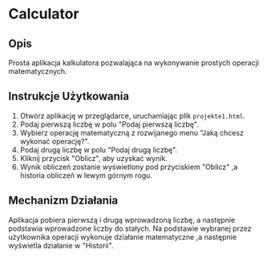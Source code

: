 # Calculator
## Opis
Prosta aplikacja kalkulatora pozwalająca na wykonywanie prostych operacji matematycznych.
## Instrukcje Użytkowania
1. Otwórz aplikację w przeglądarce, uruchamiając plik `projekte1.html`.
2. Podaj pierwszą liczbę w polu "Podaj pierwszą liczbę".
3. Wybierz operację matematyczną z rozwijanego menu "Jaką chcesz wykonać operację?".
4. Podaj drugą liczbę w polu "Podaj drugą liczbę".
5. Kliknij przycisk "Oblicz", aby uzyskać wynik.
6. Wynik obliczeń zostanie wyświetlony pod przyciskiem "Oblicz" ,a historia obliczeń w lewym górnym rogu.
## Mechanizm Działania
Aplikacja pobiera pierwszą i drugą wprowadzoną liczbę, a następnie podstawia wprowadzone 
liczby do stałych. Na podstawie wybranej przez użytkownika operacji wykonuje działanie matematyczne ,a następnie wyświetla działanie w "Historii".
